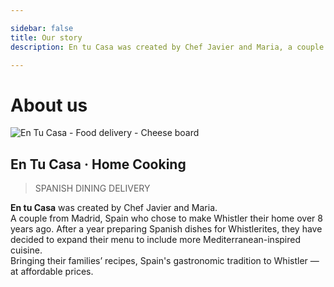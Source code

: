 ```yaml
---

sidebar: false
title: Our story
description: En tu Casa was created by Chef Javier and Maria, a couple from Madrid (Spain) who chose to make Whistler their home over 8 years ago

---
```


# About us

![En Tu Casa - Food delivery - Cheese board](/img/EnTuCasa-Cheese-2.jpg)

## En Tu Casa · Home Cooking
> SPANISH DINING DELIVERY

**En tu Casa** was created by Chef Javier and Maria.  
A couple from Madrid, Spain who chose to make Whistler their home over 8 years ago. After a year preparing Spanish dishes for Whistlerites, they have decided to expand their menu to include more Mediterranean-inspired cuisine.  
Bringing their families’ recipes, Spain's gastronomic tradition to Whistler — at affordable prices.

